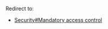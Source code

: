 Redirect to:

*   [Security#Mandatory access control](/index.php/Security#Mandatory_access_control "Security")